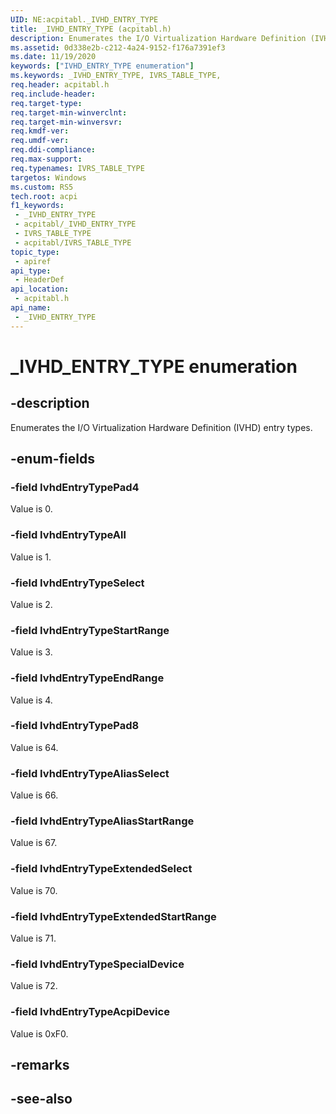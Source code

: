 ```yaml
---
UID: NE:acpitabl._IVHD_ENTRY_TYPE
title: _IVHD_ENTRY_TYPE (acpitabl.h)
description: Enumerates the I/O Virtualization Hardware Definition (IVHD) entry types.
ms.assetid: 0d338e2b-c212-4a24-9152-f176a7391ef3
ms.date: 11/19/2020
keywords: ["IVHD_ENTRY_TYPE enumeration"]
ms.keywords: _IVHD_ENTRY_TYPE, IVRS_TABLE_TYPE,
req.header: acpitabl.h
req.include-header: 
req.target-type: 
req.target-min-winverclnt: 
req.target-min-winversvr: 
req.kmdf-ver: 
req.umdf-ver: 
req.ddi-compliance: 
req.max-support: 
req.typenames: IVRS_TABLE_TYPE
targetos: Windows
ms.custom: RS5
tech.root: acpi
f1_keywords:
 - _IVHD_ENTRY_TYPE
 - acpitabl/_IVHD_ENTRY_TYPE
 - IVRS_TABLE_TYPE
 - acpitabl/IVRS_TABLE_TYPE
topic_type:
 - apiref
api_type:
 - HeaderDef
api_location:
 - acpitabl.h
api_name:
 - _IVHD_ENTRY_TYPE
---
```


# _IVHD_ENTRY_TYPE enumeration

## -description

Enumerates the I/O Virtualization Hardware Definition (IVHD) entry types.

## -enum-fields

### -field IvhdEntryTypePad4

Value is 0.

### -field IvhdEntryTypeAll

Value is 1.

### -field IvhdEntryTypeSelect

Value is 2.

### -field IvhdEntryTypeStartRange

Value is 3.

### -field IvhdEntryTypeEndRange

Value is 4.

### -field IvhdEntryTypePad8

Value is 64.

### -field IvhdEntryTypeAliasSelect

Value is 66.

### -field IvhdEntryTypeAliasStartRange

Value is 67.

### -field IvhdEntryTypeExtendedSelect

Value is 70.

### -field IvhdEntryTypeExtendedStartRange

Value is 71.

### -field IvhdEntryTypeSpecialDevice

Value is 72.

### -field IvhdEntryTypeAcpiDevice

Value is 0xF0.

## -remarks

## -see-also
